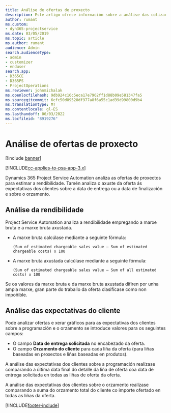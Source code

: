 ```yaml
---
title: Análise de ofertas de proxecto
description: Este artigo ofrece información sobre a análise das cotizacións do proxecto.
author: rumant
ms.custom:
- dyn365-projectservice
ms.date: 03/05/2019
ms.topic: article
ms.author: rumant
audience: Admin
search.audienceType:
- admin
- customizer
- enduser
search.app:
- D365CE
- D365PS
- ProjectOperations
ms.reviewer: johnmichalak
ms.openlocfilehash: 9db924c16c5eca17e7962ff1d88b09e581347fa5
ms.sourcegitcommit: 6cfc50d89528df977a8f6a55c1ad39d99800d9b4
ms.translationtype: MT
ms.contentlocale: gl-ES
ms.lasthandoff: 06/03/2022
ms.locfileid: "8919276"
---
```

# <a name="analysis-of-project-quotes"></a>Análise de ofertas de proxecto

[!include [banner](../includes/psa-now-project-operations.md)]

[!INCLUDE[cc-applies-to-psa-app-3.x](../includes/cc-applies-to-psa-app-3x.md)]

Dynamics 365 Project Service Automation analiza as ofertas de proxectos para estimar a rendibilidade. Tamén analiza o axuste da oferta ás expectativas dos clientes sobre a data de entrega ou a data de finalización e sobre o orzamento.

## <a name="profitability-analysis"></a>Análise da rendibilidade

Project Service Automation analiza a rendibilidade empregando a marxe bruta e a marxe bruta axustada.

- A marxe bruta calcúlase mediante a seguinte fórmula:

  `
    (Sum of estimated chargeable sales value – Sum of estimated chargeable costs) x 100
  `
- A marxe bruta axustada calcúlase mediante a seguinte fórmula:

  `
    (Sum of estimated chargeable sales value – Sum of all estimated costs) x 100
  `

Se os valores da marxe bruta e da marxe bruta axustada difiren por unha ampla marxe, gran parte do traballo da oferta clasifícase como non impoñible.

## <a name="analysis-of-customer-expectations"></a>Análise das expectativas do cliente

Pode analizar ofertas e xerar gráficos para as expectativas dos clientes sobre a programación e o orzamento se introduce valores para os seguintes campos:

- O campo **Data de entrega solicitada** no encabezado da oferta.
- O campo **Orzamento do cliente** para cada liña da oferta (para liñas baseadas en proxectos e liñas baseadas en produtos).

A análise das expectativas dos clientes sobre a programación realízase comparando a última data final do detalle da liña de oferta coa data de entrega solicitada en todas as liñas de oferta da oferta.

A análise das expectativas dos clientes sobre o orzamento realízase comparando a suma do orzamento total do cliente co importe ofertado en todas as liñas da oferta.


[!INCLUDE[footer-include](../includes/footer-banner.md)]
